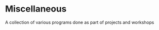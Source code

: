 Miscellaneous
=============

A collection of various programs done as part of projects and workshops
